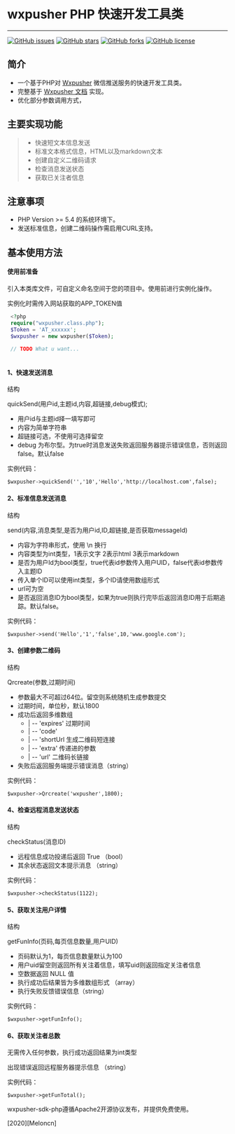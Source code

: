 # wxpusher PHP 快速开发工具类
------
[![GitHub issues](https://img.shields.io/github/issues/i-chenzhe/weChatPusher--PHP)](https://github.com/wxpusher/wxpusher-sdk-php/issues)
[![GitHub stars](https://img.shields.io/github/stars/i-chenzhe/weChatPusher--PHP)](https://github.com/meloncn/wxpusher-sdk-php/stargazers)
[![GitHub forks](https://img.shields.io/github/forks/i-chenzhe/weChatPusher--PHP)](https://github.com/wxpusher/wxpusher-sdk-php/network)
[![GitHub license](https://img.shields.io/github/license/i-chenzhe/weChatPusher--PHP)](https://github.com/wxpusher/wxpusher-sdk-php/blob/master/LICENSE)

## 简介

* 一个基于PHP对 [Wxpusher](http://wxpusher.zjiecode.com) 微信推送服务的快速开发工具类。
* 完整基于 [Wxpusher 文档](http://wxpusher.zjiecode.com/docs/) 实现。
* 优化部分参数调用方式，

## 主要实现功能

> * 快速短文本信息发送
> * 标准文本格式信息，HTML以及markdown文本
> * 创建自定义二维码请求
> * 检查消息发送状态
> * 获取已关注者信息

## 注意事项
*  PHP Version >= 5.4 的系统环境下。
* 发送标准信息，创建二维码操作需启用CURL支持。

## 基本使用方法

#### 使用前准备
引入本类库文件，可自定义命名空间于您的项目中。使用前进行实例化操作。

实例化时需传入网站获取的APP_TOKEN值
```php
 <?php
 require("wxpusher.class.php");
 $Token = 'AT_xxxxxx';
 $wxpusher = new wxpusher($Token);
 
 // TODO What u want...
 
```
#### 1、快速发送消息
结构

quickSend(用户id,主题id,内容,超链接,debug模式);

* 用户id与主题id择一填写即可
* 内容为简单字符串
* 超链接可选，不使用可选择留空
* debug 为布尔型。为true时消息发送失败返回服务器提示错误信息，否则返回false。默认false

实例代码：
```
$wxpusher->quickSend('','10','Hello','http://localhost.com',false);
```


#### 2、标准信息发送消息
结构

 send(内容,消息类型,是否为用户id,ID,超链接,是否获取messageId)
 
 * 内容为字符串形式，使用 \n 换行
 * 内容类型为int类型，1表示文字 2表示html 3表示markdown
 * 是否为用户Id为bool类型，true代表id参数传入用户UID，false代表id参数传入主题ID
 * 传入单个ID可以使用int类型，多个ID请使用数组形式
 * url可为空
 * 是否返回消息ID为bool类型，如果为true则执行完毕后返回消息ID用于后期追踪。默认false。
 
 实例代码：
 
 ```
 $wxpusher->send('Hello','1','false',10,'www.google.com');
 ```

#### 3、创建参数二维码
结构

Qrcreate(参数,过期时间)

* 参数最大不可超过64位。留空则系统随机生成参数提交
* 过期时间，单位秒，默认1800
* 成功后返回多维数组
     *   | -- 'expires' 过期时间
     *  | -- 'code'     
     *  | -- 'shortUrl 生成二维码短连接
     *  | -- 'extra'   传递进的参数
     *  | -- 'url'     二维码长链接
* 失败后返回服务端提示错误消息（string）

实例代码：

```
$wxpusher->Qrcreate('wxpusher',1800);
```


#### 4、检查远程消息发送状态
结构

checkStatus(消息ID)

* 远程信息成功投递后返回 True （bool）
* 其余状态返回文本提示消息 （string）

实例代码：

```
$wxpusher->checkStatus(1122);
```

#### 5、获取关注用户详情
结构

getFunInfo(页码,每页信息数量,用户UID)

* 页码默认为1，每页信息数量默认为100
* 用户uid留空则返回所有关注着信息，填写uid则返回指定关注者信息
* 空数据返回 NULL 值
* 执行成功后结果皆为多维数组形式 （array）
* 执行失败反馈错误信息（string）

实例代码：
```
$wxpusher->getFunInfo();
```

#### 6、获取关注者总数

无需传入任何参数，执行成功返回结果为int类型

出现错误返回远程服务器提示信息 （string）

实例代码：
```
$wxpusher->getFunTotal();
```


wxpusher-sdk-php遵循Apache2开源协议发布，并提供免费使用。

[2020][Meloncn]


